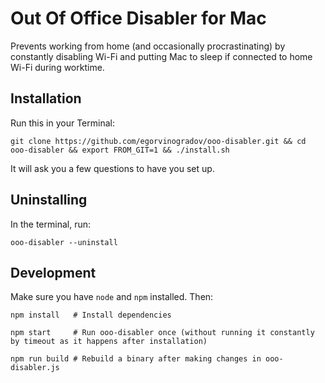 # Out Of Office Disabler for Mac

Prevents working from home (and occasionally procrastinating) by constantly disabling Wi-Fi and putting Mac to sleep if connected to home Wi-Fi during worktime.


## Installation

Run this in your Terminal:
```
git clone https://github.com/egorvinogradov/ooo-disabler.git && cd ooo-disabler && export FROM_GIT=1 && ./install.sh
```
It will ask you a few questions to have you set up.

## Uninstalling

In the terminal, run:
```
ooo-disabler --uninstall
```

## Development

Make sure you have `node` and `npm` installed. Then:
```
npm install   # Install dependencies

npm start     # Run ooo-disabler once (without running it constantly by timeout as it happens after installation)

npm run build # Rebuild a binary after making changes in ooo-disabler.js
```
